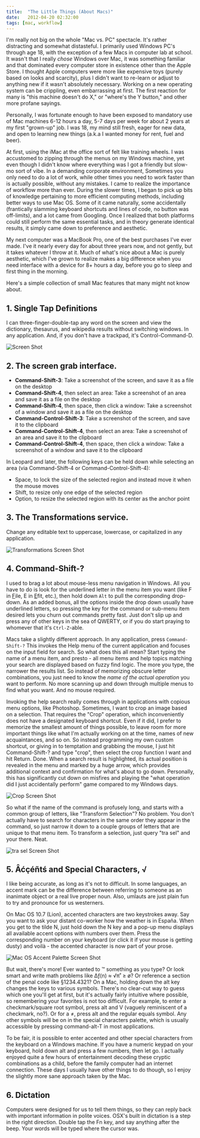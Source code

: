 ```yaml
---
title:  "The Little Things (About Macs)"
date:   2012-04-20 02:32:00 
tags: [mac, workflow]
---
```


I'm really not big on the whole "Mac vs. PC" spectacle. It's rather distracting and somewhat distasteful. I primarily used Windows PC's through age 18, with the exception of a few Macs in computer lab at school. It wasn't that I really *chose* Windows over Mac, it was something familiar and that dominated every computer store in existence other than the Apple Store. I thought Apple computers were more like expensive toys (purely based on looks and scarcity), plus I didn't want to re-learn or adjust to anything new if it wasn't absolutely necessary. Working on a new operating system can be crippling, even embarrassing at first. The first reaction for many is "this machine doesn't do X," or "where's the Y button," and other more profane sayings. 

Personally, I was fortunate enough to have been exposed to mandatory use of Mac machines 6-12 hours a day, 5-7 days per week for about 2 years at my first "grown-up" job. I was 18, my mind still fresh, eager for new data, and open to learning new things (a.k.a I wanted money for rent, fuel and beer). 

At first, using the iMac at the office sort of felt like training wheels. I was accustomed to zipping through the menus on my Windows machine, yet even though I didn't know where everything was I got a friendly but slow-mo sort of vibe. In a demanding corporate environment, Sometimes you only need to do a lot of work, while other times you need to work faster than is actually possible, without any mistakes. I came to realize the importance of workflow more than ever. During the slower times, I began to pick up bits of knowledge pertaining to more efficient computing methods, including better ways to use Mac OS. Some of it came naturally, some accidentally (frantically slamming keyboard shortcuts and lines of code, no button was off-limits), and a lot came from Googling. Once I realized that both platforms could still perform the same essential tasks, and in theory generate identical results, it simply came down to preference and aesthetic. 

My next computer was a MacBook Pro, one of the best purchases I've ever made. I've it nearly every day for about three years now, and not gently, but it takes whatever I throw at it. Much of what's nice about a Mac is purely aesthetic, which I've grown to realize makes a big difference when you need interface with a device for 8+ hours a day, before you go to sleep and first thing in the morning. 
 
Here's a simple collection of small Mac features that many might not know about.

## 1. Single Tap Definitions

I can three-finger-double-tap any word on the screen and view the dictionary, thesaurus, and wikipedia results without switching windows. In any application.  And, if you don't have a trackpad, it's Control-Command-D.

![Screen Shot](/assets/images/define-screen-shot.png)  

## 2. The screen grab interface. 

* __Command-Shift-3__: Take a screenshot of the screen, and save it as a file on the desktop
* __Command-Shift-4__, then select an area: Take a screenshot of an area and save it as a file on the desktop
* __Command-Shift-4__, then space, then click a window: Take a screenshot of a window and save it as a file on the desktop
* __Command-Control-Shift-3__: Take a screenshot of the screen, and save it to the clipboard
* __Command-Control-Shift-4__, then select an area: Take a screenshot of an area and save it to the clipboard
* __Command-Control-Shift-4__, then space, then click a window: Take a screenshot of a window and save it to the clipboard

In Leopard and later, the following keys can be held down while selecting an area (via Command-Shift-4 or Command-Control-Shift-4):

* Space, to lock the size of the selected region and instead move it when the mouse moves
* Shift, to resize only one edge of the selected region
* Option, to resize the selected region with its center as the anchor point

## 3. The Transformations service. 

Change any editable text to uppercase, lowercase, or capitalized in any application. 

![Transformations Screen Shot](/assets/images/transformations-screen-shot.png)

## 4. Command-Shift-?  
 
I used to brag a lot about mouse-less menu navigation in Windows. All you have to do is look for the underlined letter in the menu item you want (like F in <u>F</u>ile, E in <u>E</u>fit, etc.), then hold down `Alt` to pull the corresponding drop-down. As an added bonus, all the options inside the drop down usually have underlined letters, so pressing the key for the command or sub-menu item desired lets you  churn out commands pretty fast. Just don't slip up and press any of other keys in the sea of QWERTY, or if you do start praying to whomever that it's `Ctrl-Z`-able.

Macs take a slightly different approach. In any application, press `Command-Shift-?` This invokes the Help menu of the current application and focuses on the input field for search. So what does this all mean? Start typing the name of a menu item, and presto - all menu items and help topics matching your search are displayed based on fuzzy find logic. The more you type, the narrower the results list. So instead of memorizing obscure letter combinations, you just need to know the *name of the actual operation* you want to perform. No more scanning up and down through multiple menus to find what you want. And no mouse required. 

Invoking the help search really comes through in applications with copious menu options, like Photoshop. Sometimes, I want to crop an image based on a selection. That requires the "Crop" operation, which inconveniently does not have a designated keyboard shortcut. Even if it did, I prefer to memorize the smallest amount of things possible, to leave room for more important things like what I'm actually working on at the time, names of new acquaintances, and so on. So instead programming my own custom shortcut, or giving in to temptation and grabbing the mouse, I just hit Command-Shift-? and type "crop", then select the crop function I want and hit Return. Done. When a search result is highlighted, its actual position is revealed in the menu and marked by a huge arrow, which provides additional context and confirmation for what's about to go down. Personally, this has significantly cut down on misfires and playing the "what operation did I just accidentally perform" game compared to my Windows days. 

![Crop Screen Shot](/assets/images/crop-screen-shot.png)

So what if the name of the command is profusely long, and starts with a common group of letters, like "Transform Selection"? No problem. You don't actually have to search for characters in the same order they appear in the command, so just narrow it down to a couple groups of letters that are unique to that menu item. To transform a selection, just query "tra sel" and your there. Neat.

![tra sel Screen Shot](/assets/images/tra-sel-screen-shot.png)

## 5. Âćçéñtś and Special Characters,  √

I like being accurate, as long as it's not to difficult. In some languages, an accent mark can be the difference between referring to someone as an inanimate object or a real live proper noun. Also, umlauts are just plain fun to try and pronounce for us westerners.

On Mac OS 10.7 (Lion), accented characters are two keystrokes away. Say you want to ask your distant co-worker how the weather is in España. When you get to the tilde N, just hold down the N key and a pop-up menu displays all available accent options with numbers over them. Press the corresponding number on your keyboard (or click it if your mouse is getting dusty) and voilà - the accented character is now part of your prose. 

![Mac OS Accent Palette Screen Shot](/assets/images/osx-accent-palette.png)

But wait, there's more! Ever wanted to ™ something as you type? Or look smart and write math problems like ∆ƒ(n) ≈ √π˚ ≥ ø? Or reference a section of the penal code like §1234.4321? On a Mac, holding down the alt key changes the keys to various symbols. There's no clear-cut way to guess which one you'll get at first, but it's actually fairly intuitive where possible, so remembering your favorites is not too difficult. For example, to enter a checkmark/square root symbol, press alt and V (vaguely reminiscent of a checkmark, no?). Or for a ≠, press alt and the regular equals symbol. Any other symbols will be on in the special characters palette, which is usually accessible by pressing command-alt-T in most applications. 

To be fair, it is possible to enter accented and other special characters from the keyboard on a Windows machine. If you have a numeric keypad on your keyboard, hold down alt and press a few numbers, then let go. I actually enjoyed quite a few hours of entertainment decoding these cryptic combinations as a child, before the family computer had an internet connection. These days I usually have other things to do though, so I enjoy the slightly more sane approach taken by the Mac. 

## 6. Dictation

Computers were designed for us to tell them things, so they can reply back with important information in polite voices. OSX's built in dictation is a step in the right direction. Double tap the Fn key, and say anything after the beep. Your words will be typed where the cursor was.


